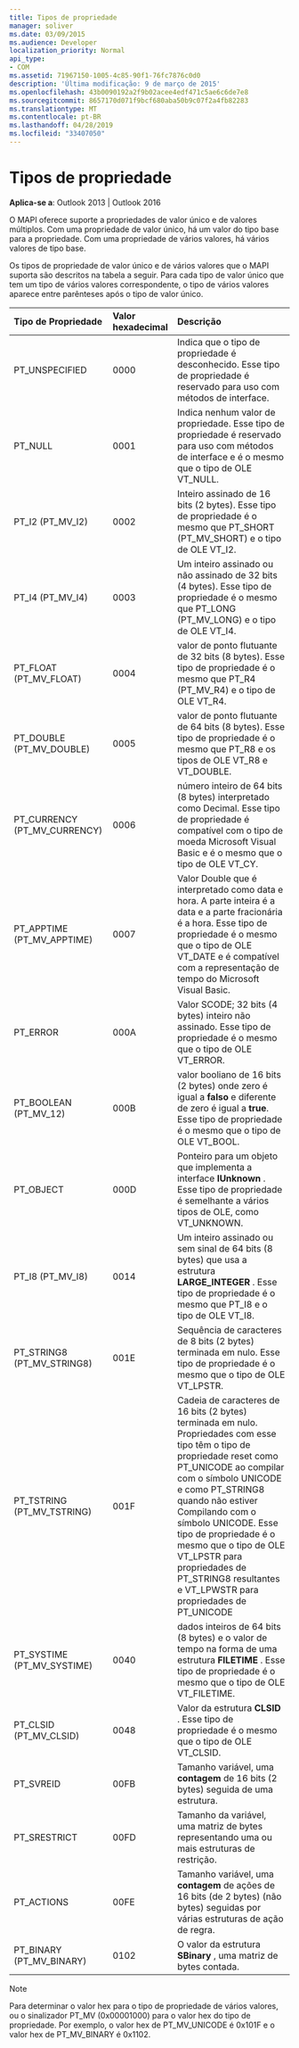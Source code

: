 ```yaml
---
title: Tipos de propriedade
manager: soliver
ms.date: 03/09/2015
ms.audience: Developer
localization_priority: Normal
api_type:
- COM
ms.assetid: 71967150-1005-4c85-90f1-76fc7876c0d0
description: 'Última modificação: 9 de março de 2015'
ms.openlocfilehash: 43b0090192a2f9b02acee4edf471c5ae6c6de7e8
ms.sourcegitcommit: 8657170d071f9bcf680aba50b9c07f2a4fb82283
ms.translationtype: MT
ms.contentlocale: pt-BR
ms.lasthandoff: 04/28/2019
ms.locfileid: "33407050"
---
```

# <a name="property-types"></a>Tipos de propriedade

  
  
**Aplica-se a**: Outlook 2013 | Outlook 2016 
  
O MAPI oferece suporte a propriedades de valor único e de valores múltiplos. Com uma propriedade de valor único, há um valor do tipo base para a propriedade. Com uma propriedade de vários valores, há vários valores de tipo base. 
  
Os tipos de propriedade de valor único e de vários valores que o MAPI suporta são descritos na tabela a seguir. Para cada tipo de valor único que tem um tipo de vários valores correspondente, o tipo de vários valores aparece entre parênteses após o tipo de valor único.
  
|**Tipo de Propriedade**|**Valor hexadecimal**|**Descrição**|
|:-----|:-----|:-----|
|PT_UNSPECIFIED  <br/> |0000  <br/> |Indica que o tipo de propriedade é desconhecido. Esse tipo de propriedade é reservado para uso com métodos de interface.  <br/> |
|PT_NULL  <br/> |0001  <br/> |Indica nenhum valor de propriedade. Esse tipo de propriedade é reservado para uso com métodos de interface e é o mesmo que o tipo de OLE VT_NULL.  <br/> |
|PT_I2 (PT_MV_I2)  <br/> |0002  <br/> |Inteiro assinado de 16 bits (2 bytes). Esse tipo de propriedade é o mesmo que PT_SHORT (PT_MV_SHORT) e o tipo de OLE VT_I2.  <br/> |
|PT_I4 (PT_MV_I4)  <br/> |0003  <br/> |Um inteiro assinado ou não assinado de 32 bits (4 bytes). Esse tipo de propriedade é o mesmo que PT_LONG (PT_MV_LONG) e o tipo de OLE VT_I4.  <br/> |
|PT_FLOAT (PT_MV_FLOAT)  <br/> |0004  <br/> |valor de ponto flutuante de 32 bits (8 bytes). Esse tipo de propriedade é o mesmo que PT_R4 (PT_MV_R4) e o tipo de OLE VT_R4.  <br/> |
|PT_DOUBLE (PT_MV_DOUBLE)  <br/> |0005  <br/> |valor de ponto flutuante de 64 bits (8 bytes). Esse tipo de propriedade é o mesmo que PT_R8 e os tipos de OLE VT_R8 e VT_DOUBLE.  <br/> |
|PT_CURRENCY (PT_MV_CURRENCY)  <br/> |0006  <br/> |número inteiro de 64 bits (8 bytes) interpretado como Decimal. Esse tipo de propriedade é compatível com o tipo de moeda Microsoft Visual Basic e é o mesmo que o tipo de OLE VT_CY.  <br/> |
|PT_APPTIME (PT_MV_APPTIME)  <br/> |0007  <br/> |Valor Double que é interpretado como data e hora. A parte inteira é a data e a parte fracionária é a hora. Esse tipo de propriedade é o mesmo que o tipo de OLE VT_DATE e é compatível com a representação de tempo do Microsoft Visual Basic.  <br/> |
|PT_ERROR  <br/> |000A  <br/> |Valor SCODE; 32 bits (4 bytes) inteiro não assinado. Esse tipo de propriedade é o mesmo que o tipo de OLE VT_ERROR.  <br/> |
|PT_BOOLEAN (PT_MV_12)  <br/> |000B  <br/> |valor booliano de 16 bits (2 bytes) onde zero é igual a **falso** e diferente de zero é igual a **true**. Esse tipo de propriedade é o mesmo que o tipo de OLE VT_BOOL.  <br/> |
|PT_OBJECT  <br/> |000D  <br/> |Ponteiro para um objeto que implementa a interface **IUnknown** . Esse tipo de propriedade é semelhante a vários tipos de OLE, como VT_UNKNOWN.  <br/> |
|PT_I8 (PT_MV_I8)  <br/> |0014  <br/> |Um inteiro assinado ou sem sinal de 64 bits (8 bytes) que usa a estrutura **LARGE_INTEGER** . Esse tipo de propriedade é o mesmo que PT_I8 e o tipo de OLE VT_I8.  <br/> |
|PT_STRING8 (PT_MV_STRING8)  <br/> |001E  <br/> |Sequência de caracteres de 8 bits (2 bytes) terminada em nulo. Esse tipo de propriedade é o mesmo que o tipo de OLE VT_LPSTR.  <br/> |
|PT_TSTRING (PT_MV_TSTRING)  <br/> |001F  <br/> |Cadeia de caracteres de 16 bits (2 bytes) terminada em nulo. Propriedades com esse tipo têm o tipo de propriedade reset como PT_UNICODE ao compilar com o símbolo UNICODE e como PT_STRING8 quando não estiver Compilando com o símbolo UNICODE. Esse tipo de propriedade é o mesmo que o tipo de OLE VT_LPSTR para propriedades de PT_STRING8 resultantes e VT_LPWSTR para propriedades de PT_UNICODE  <br/> |
|PT_SYSTIME (PT_MV_SYSTIME)  <br/> |0040  <br/> |dados inteiros de 64 bits (8 bytes) e o valor de tempo na forma de uma estrutura **FILETIME** . Esse tipo de propriedade é o mesmo que o tipo de OLE VT_FILETIME.  <br/> |
|PT_CLSID (PT_MV_CLSID)  <br/> |0048  <br/> |Valor da estrutura **CLSID** . Esse tipo de propriedade é o mesmo que o tipo de OLE VT_CLSID.  <br/> |
|PT_SVREID  <br/> |00FB  <br/> |Tamanho variável, uma **contagem** de 16 bits (2 bytes) seguida de uma estrutura.  <br/> |
|PT_SRESTRICT  <br/> |00FD  <br/> |Tamanho da variável, uma matriz de bytes representando uma ou mais estruturas de restrição.  <br/> |
|PT_ACTIONS  <br/> |00FE  <br/> |Tamanho variável, uma **contagem** de ações de 16 bits (de 2 bytes) (não bytes) seguidas por várias estruturas de ação de regra.  <br/> |
|PT_BINARY (PT_MV_BINARY)  <br/> |0102  <br/> |O valor da estrutura **SBinary** , uma matriz de bytes contada.  <br/> |
   
> [!NOTE]
> Para determinar o valor hex para o tipo de propriedade de vários valores, ou o sinalizador PT_MV (0x00001000) para o valor hex do tipo de propriedade. Por exemplo, o valor hex de PT_MV_UNICODE é 0x101F e o valor hex de PT_MV_BINARY é 0x1102. 
  

